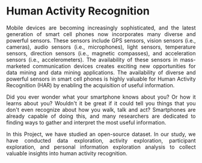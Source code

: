 # Human Activity Recognition

<p align="justify">Mobile devices are becoming increasingly sophisticated, and the latest generation of
smart cell phones now incorporates many diverse and powerful sensors. These
sensors include GPS sensors, vision sensors (i.e., cameras), audio sensors (i.e.,
microphones), light sensors, temperature sensors, direction sensors (i.e., magnetic
compasses), and acceleration sensors (i.e., accelerometers). The availability of
these sensors in mass-marketed communication devices creates exciting new
opportunities for data mining and data mining applications. The availability of
diverse and powerful sensors in smart cell phones is highly valuable for Human
Activity Recognition (HAR) by enabling the acquisition of useful information.
</p>
<p align="justify">Did you ever wonder what your smartphone knows about you? Or how it learns about
you? Wouldn't it be great if it could tell you things that you don't even recognize about
how you walk, talk and act? Smartphones are already capable of doing this, and
many researchers are dedicated to finding ways to gather and interpret the most
useful information.</p>
  
<p align="justify">In this Project, we have studied an open-source dataset. In our study, we have
conducted data exploration, activity exploration, participant exploration, and
personal information exploration analysis to collect valuable insights into human
activity recognition.</p>
